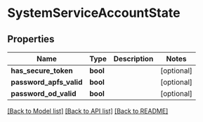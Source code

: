 # SystemServiceAccountState

## Properties
Name | Type | Description | Notes
------------ | ------------- | ------------- | -------------
**has_secure_token** | **bool** |  | [optional] 
**password_apfs_valid** | **bool** |  | [optional] 
**password_od_valid** | **bool** |  | [optional] 

[[Back to Model list]](../README.md#documentation-for-models) [[Back to API list]](../README.md#documentation-for-api-endpoints) [[Back to README]](../README.md)

